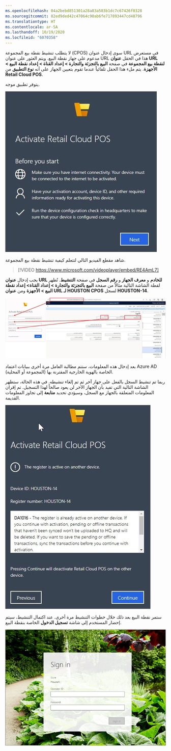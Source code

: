 ```yaml
---
ms.openlocfilehash: 04a2bebd851301a28a83a583b1dc7c67426f0328
ms.sourcegitcommit: 82ed9ded42c47064c90ab6fe717893447cd48796
ms.translationtype: HT
ms.contentlocale: ar-SA
ms.lasthandoff: 10/19/2020
ms.locfileid: "6070358"
---
```

لا يتطلب تنشيط نقطة بيع المجموعة (CPOS) سوى إدخال عنوان URL في مستعرض مدعوم على جهاز نقطة البيع. ويتم العثور على عنوان URL هذا في الحقل **عنوان URL لنقطة بيع المجموعة** في صفحة **البيع بالتجزئة والتجارة > إعداد القناة > إعداد نقطة البيع > الأجهزة**. يتم ملء هذا الحقل تلقائياً عندما تقوم بتعيين الجهاز على أنه **نوع التطبيق** من **Retail Cloud POS**.
 
يتوفر تطبيق موجه.

![ لقطة شاشة لصفحة بدء تنشيط Retail Cloud POS](../media/cpos-activate-ss.jpg)

شاهد مقطع الفيديو التالي لتتعلم كيفية تنشيط نقطة بيع المجموعة.

 > [!VIDEO https://www.microsoft.com/videoplayer/embed/RE4AmL7]

يجب إدخال **عنوان URL للخادم** و **معرف الجهاز** و **رقم السجل** في صفحة **التنشيط**. تُظهر لقطة الشاشة التالية مثالاً من صفحة **البيع بالتجزئة والتجارة > إعداد القناة> إعداد نقطة البيع > الأجهزة** ومن **عنوان URL لـ HOUSTON CPOS** لسجل **HOUSTON-14**.
 
[ ![لقطه شاشة لصفحة "الأجهزة" وارتباطات للبيانات في شاشة التنشيط](../media/cpos-activation-data-ssm.jpg) ](../media/cpos-activation-data-ssm.jpg#lightbox)

بعد إدخال هذه المعلومات، ستتم مطالبة العامل مرة أخرى ببيانات اعتماد Azure AD (المجموعة أو المحلية) الخاصة بالهوية الخارجية المقترنة بها. 

ربما تم تنشيط السجل بالفعل على جهاز آخر ثم تم إلغاء تنشيطه. في هذه الحالة، ستظهر الشاشة التالية التي تفيد بأن الجهاز الآخر لن يعود صالحاً لهذا التسجيل. تم إقران المعلومات المتعلقة بالجهاز مع السجل، وسيؤدي تحديد **متابعة** إلى تجاوز المعلومات القديمة. 

![ لقطة شاشة لصفحة إلغاء تنشيط السجل على جهاز آخر](../media/deactivate-register-ss.jpg)

ستمر نقطة البيع بعد ذلك خلال خطوات التنشيط مرة أخرى. عند اكتمال التنشيط، سيتم إحضار المستخدم إلى شاشة **تسجيل الدخول** الخاصة بنقطة البيع.
 
![ لقطة شاشة لصفحة تسجيل الدخول في متجر Houston](../media/houston-sign-in-ss.jpg)


